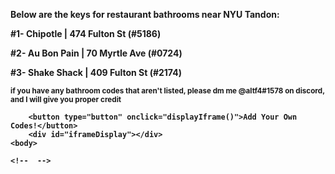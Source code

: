<html lang="en">
    <head>
        <script src="https://ajax.googleapis.com/ajax/libs/jquery/1.11.1/jquery.min.js"></script>
        <script>
            function displayIframe() {
                document.getElementById("iframeDisplay").innerHTML = " <iframe id=\"frame1\" src=\"https://survey.evaluable.co/u3ra51j9g3l60wgrh6?email=anon@evaluable.co\" title=\"iframe Example 1\" width=\"800\" height=\"350\">";                                                   
            }
        </script>
    </head>
    <body>
        <p><b>Below are the keys for restaurant bathrooms near NYU Tandon:<b><p>
        <p>#1- Chipotle | 474 Fulton St (#5186)</p>
        <p>#2- Au Bon Pain | 70 Myrtle Ave (#0724)</p>
        <p>#3- Shake Shack | 409 Fulton St (#2174)</p>
        <p><sub>if you have any bathroom codes that aren't listed, please dm me @altf4#1578 on discord, and I will give you proper credit<sub><p>
    
        <button type="button" onclick="displayIframe()">Add Your Own Codes!</button>
        <div id="iframeDisplay"></div>          
    <body>
<html>

    <!--  -->
